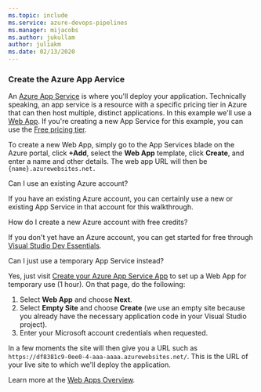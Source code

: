 ```yaml
---
ms.topic: include
ms.service: azure-devops-pipelines
ms.manager: mijacobs
ms.author: jukullam
author: juliakm
ms.date: 02/13/2020
---
```


### Create the Azure App Aervice

An [Azure App Service](/azure/app-service/overview) is where you'll deploy your application. Technically speaking, an app service is a resource with a specific pricing tier in Azure that can then host multiple, distinct applications. In this example we'll use a [Web App](/azure/app-service/overview).
If you're creating a new App Service for this example, you can use the [Free pricing tier](https://azure.microsoft.com/pricing/details/app-service/).

To create a new Web App, simply go to the App Services blade on the Azure portal, click **+Add**, select the **Web App** template, click **Create**, and enter a name and other details. The web app URL will then be `{name}.azurewebsites.net.`

<p>Can I use an existing Azure account?</p>
If you have an existing Azure account, you can certainly use a new or existing App Service in that account for this walkthrough.
<p></p>

<p>How do I create a new Azure account with free credits?</p>
If you don&#39;t yet have an Azure account, you can get started for free through <a href="https://visualstudio.microsoft.com/dev-essentials/" data-raw-source="[Visual Studio Dev Essentials](https://visualstudio.microsoft.com/dev-essentials/)">Visual Studio Dev Essentials</a>.
<p></p>

<p>Can I just use a temporary App Service instead?</p>
 Yes, just visit <a href="https://tryappservice.azure.com/" data-raw-source="[Create your Azure App Service App](https://tryappservice.azure.com/)">Create your Azure App Service App</a> to set up a Web App for temporary use (1 hour). On that page, do the following:

<ol>
<li>Select <b>Web App</b> and choose <b>Next</b>.</li>
<li>Select <b>Empty Site</b> and choose <b>Create</b> (we use an empty site because you already have the necessary application code in your Visual Studio project).</li>
<li> Enter your Microsoft account credentials when requested.</li>
</ol>
In a few moments the site will then give you a URL such as <code>https://df8381c9-0ee0-4-aaa-aaaa.azurewebsites.net/</code>. This is the URL of your live site to which we&#39;ll deploy the application.
<p></p>

Learn more at the [Web Apps Overview](/azure/app-service/overview).